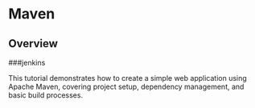 # Maven

## Overview

###jenkins

This tutorial demonstrates how to create a simple web application using Apache Maven, covering project setup, dependency management, and basic build processes.
